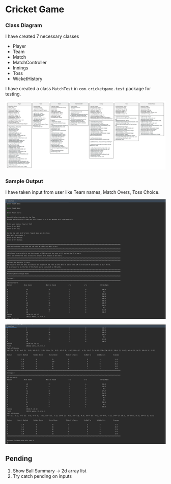 # Cricket Game

### Class Diagram

I have created 7 necessary classes
- Player
- Team
- Match
- MatchController
- Innings
- Toss
- WicketHistory

I have created a class `MatchTest` in `com.cricketgame.test` package for testing.

![Cricket Game Class Diagram](images/Cricket%20Game%20Class%20Diagram-week-2.jpeg)

### Sample Output

I have taken input from user like Team names, Match Overs, Toss Choice.

![Sample Run Week2 _part-1](images/Sample%20Run-week-2-1.png)

![Sample Run Week2 _part-2](images/Sample%20Run-week-2-2.png)

## Pending 

1. Show Ball Summary -> 2d array list
2. Try catch pending on inputs